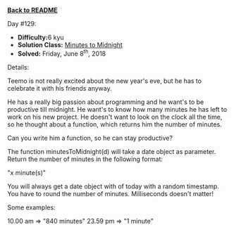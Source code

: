 ﻿<a href=https://github.com/hlais/Kata---a---Day><b>Back to README</b><a>

Day #129: 

* <b>Difficulty:</b>6 kyu
* <b>Solution Class:</b> [Minutes to Midnight](Minutes%to%Midnight.cs)
* <b>Solved:</b> Friday, June 8<sup>th</sup>, 2018

Details:

Teemo is not really excited about the new year's eve, but he has to celebrate it with his friends anyway. 

He has a really big passion about programming and he want's to be productive till midnight. He want's to know how many minutes he has left to work on his new project.
He doesn't want to look on the clock all the time, so he thought about a function, which returns him the number of minutes.

Can you write him a function, so he can stay productive? 

The function
minutesToMidnight(d)
will take a date object as parameter. Return the number of minutes in the following format: 

"x minute(s)" 

You will always get a date object with of today with a random timestamp. 
You have to round the number of minutes. 
Milliseconds doesn't matter!

Some examples:

10.00 am => "840 minutes"
23.59 pm => "1 minute" 
